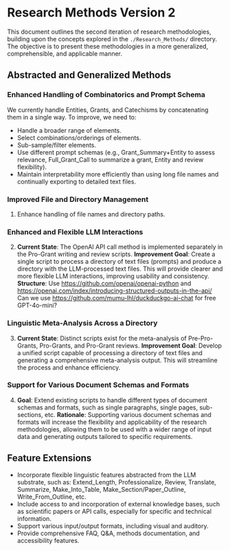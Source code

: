 # Research Methods Version 2

This document outlines the second iteration of research methodologies, building upon the concepts explored in the `./Research_Methods/` directory. The objective is to present these methodologies in a more generalized, comprehensible, and applicable manner.

## Abstracted and Generalized Methods

### Enhanced Handling of Combinatorics and Prompt Schema
We currently handle Entities, Grants, and Catechisms by concatenating them in a single way. To improve, we need to:
- Handle a broader range of elements.
- Select combinations/orderings of elements.
- Sub-sample/filter elements.
- Use different prompt schemas (e.g., Grant_Summary+Entity to assess relevance, Full_Grant_Call to summarize a grant, Entity and review flexibility).
- Maintain interpretability more efficiently than using long file names and continually exporting to detailed text files.

### Improved File and Directory Management
1. Enhance handling of file names and directory paths.

### Enhanced and Flexible LLM Interactions
2. **Current State**: The OpenAI API call method is implemented separately in the Pro-Grant writing and review scripts.
   **Improvement Goal**: Create a single script to process a directory of text files (prompts) and produce a directory with the LLM-processed text files. This will provide clearer and more flexible LLM interactions, improving usability and consistency.
   **Structure**: Use https://github.com/openai/openai-python and https://openai.com/index/introducing-structured-outputs-in-the-api/
   Can we use https://github.com/mumu-lhl/duckduckgo-ai-chat for free GPT-4o-mini? 

### Linguistic Meta-Analysis Across a Directory
3. **Current State**: Distinct scripts exist for the meta-analysis of Pre-Pro-Grants, Pro-Grants, and Pro-Grant reviews.
   **Improvement Goal**: Develop a unified script capable of processing a directory of text files and generating a comprehensive meta-analysis output. This will streamline the process and enhance efficiency.

### Support for Various Document Schemas and Formats
4. **Goal**: Extend existing scripts to handle different types of document schemas and formats, such as single paragraphs, single pages, sub-sections, etc.
   **Rationale**: Supporting various document schemas and formats will increase the flexibility and applicability of the research methodologies, allowing them to be used with a wider range of input data and generating outputs tailored to specific requirements.

## Feature Extensions
- Incorporate flexible linguistic features abstracted from the LLM substrate, such as: Extend_Length, Professionalize, Review, Translate, Summarize, Make_Into_Table, Make_Section/Paper_Outline, Write_From_Outline, etc.
- Include access to and incorporation of external knowledge bases, such as scientific papers or API calls, especially for specific and technical information.
- Support various input/output formats, including visual and auditory.
- Provide comprehensive FAQ, Q&A, methods documentation, and accessibility features.
